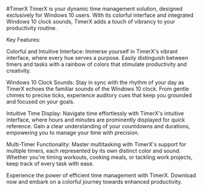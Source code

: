#TimerX
TimerX is your dynamic time management solution, designed exclusively for Windows 10 users. With its colorful interface and integrated Windows 10 clock sounds, TimerX adds a touch of vibrancy to your productivity routine.

Key Features:

Colorful and Intuitive Interface: Immerse yourself in TimerX's vibrant interface, where every hue serves a purpose. Easily distinguish between timers and tasks with a rainbow of colors that stimulate productivity and creativity.

Windows 10 Clock Sounds: Stay in sync with the rhythm of your day as TimerX echoes the familiar sounds of the Windows 10 clock. From gentle chimes to precise ticks, experience auditory cues that keep you grounded and focused on your goals.

Intuitive Time Display: Navigate time effortlessly with TimerX's intuitive interface, where hours and minutes are prominently displayed for quick reference. Gain a clear understanding of your countdowns and durations, empowering you to manage your time with precision.

Multi-Timer Functionality: Master multitasking with TimerX's support for multiple timers, each represented by its own distinct color and sound. Whether you're timing workouts, cooking meals, or tackling work projects, keep track of every task with ease.

Experience the power of efficient time management with TimerX. Download now and embark on a colorful journey towards enhanced productivity.
